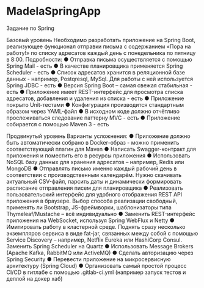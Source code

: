 # MadelaSpringApp
Задание по Spring

Базовый уровень
Необходимо разработать приложение на Spring Boot, реализующее функционал отправки письма с содержанием «Пора на работу!» по списку адресатов каждый день с понедельника по пятницу в 8:00. Подробности:
●	Отправка письма осуществляется с помощью Spring Mail - есть
●	В качестве планировщика применяется Spring Scheduler - есть
●	Список адресатов хранится в реляционной базе данных - например, Postqresql, MySql. Для работы с ней используется Spring JDBC - есть
●	Версия Spring Boot – самая свежая стабильная - есть
●	Приложение имеет REST-интерфейс для просмотра списка адресатов, добавления и удаления из списка - есть
●	Приложение покрыто Unit-тестами
●	Конфигурация производится стандартным образом через YAML-файл
●	В исходном коде должно отчётливо прослеживаться следование паттерну MVC - есть
●	Приложение собирается с помощью Maven 3 - есть

Продвинутый уровень
Варианты усложнения:
●	Приложение должно быть автоматически собрано в Docker-образ - можно применить соответствующий плагин для Maven
●	Написать Swagger-контракт для приложения и поместить его в ресурсы приложения
●	Использовать NoSQL базу данных для хранения адресатов – например, Redis или MongoDB
●	Отправлять письмо именно каждый рабочий день в соответствии с производственным календарём. Нужно скачивать актуальный CSV-файл, парсить даты и динамически формировать расписание отправления писем для планировщика
●	Реализовать пользовательский интерфейс для удобного отображения REST API приложения в браузере. Выбор способа реализации свободный, применять ли Bootstrap, JS-фреймворки, шаблонизаторы типа Thymeleaf/Mustache – всё индивидуально
●	Заменить REST-интерфейс приложения на WebSocket, используя Spring WebFlux и Netty
●	Имитировать работу в кластерной среде. Поднять сразу несколько экземпляров сервиса в виде fat-jar, связанных между собой с помощью Service Discovery – например, Netflix Eureka или HashiCorp Consul. Заменить Spring Scheduler на Quartz
●	Использовать Message Brokers (Apache Kafka, RabbitMQ или ActiveMQ)
●	Сделать авторизацию через Spring Security
●	Перевести приложение на микросервисную архитектуру (Spring Cloud)
●	Организовать самый простой процесс CI/CD в гитлабе с помощью .gitlab-ci.yml
(например запуск тестов и деплой на докер хаб)
